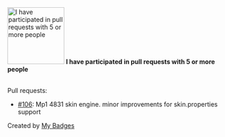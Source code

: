 <img src="https://my-badges.github.io/my-badges/pr-collaboration-5.png" alt="I have participated in pull requests with 5 or more people" title="I have participated in pull requests with 5 or more people" width="128">
<strong>I have participated in pull requests with 5 or more people</strong>
<br><br>

Pull requests:

- <a href="https://github.com/MediaPortal/MediaPortal-1/pull/106">#106</a>: Mp1 4831 skin engine. minor improvements for skin.properties support


Created by <a href="https://github.com/my-badges/my-badges">My Badges</a>